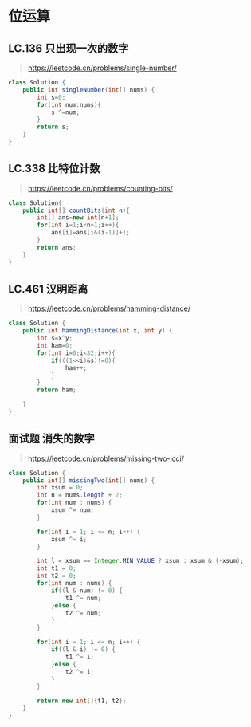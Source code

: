 # 位运算
## LC.136 只出现一次的数字
> https://leetcode.cn/problems/single-number/
```java
class Solution {
    public int singleNumber(int[] nums) {
        int s=0;
        for(int num:nums){
            s ^=num;
        }
        return s;
    }
}
```

## LC.338 比特位计数
> https://leetcode.cn/problems/counting-bits/
```java
class Solution{
    public int[] countBits(int n){
        int[] ans=new int[n+1];
        for(int i=1;i<n+1;i++){
            ans[i]=ans[i&(i-1)]+1;
        }
        return ans;
    }
}
```

## LC.461 汉明距离
> https://leetcode.cn/problems/hamming-distance/
```java
class Solution {
    public int hammingDistance(int x, int y) {
        int s=x^y;
        int ham=0;
        for(int i=0;i<32;i++){
            if(((1<<i)&s)!=0){
                ham++;
            }
        }
        return ham;

    }
}
```

## 面试题 消失的数字
> https://leetcode.cn/problems/missing-two-lcci/
```java
class Solution {
    public int[] missingTwo(int[] nums) {
        int xsum = 0;
        int n = nums.length + 2;
        for(int num : nums) {
            xsum ^= num;
        }

        for(int i = 1; i <= n; i++) {
            xsum ^= i;
        }

        int l = xsum == Integer.MIN_VALUE ? xsum : xsum & (-xsum);
        int t1 = 0;
        int t2 = 0;
        for(int num : nums) {
            if((l & num) != 0) {
                t1 ^= num;
            }else {
                t2 ^= num;
            }
        }

        for(int i = 1; i <= n; i++) {
            if((l & i) != 0) {
                t1 ^= i;
            }else {
                t2 ^= i;
            }
        }

        return new int[]{t1, t2};
    }
}
```
